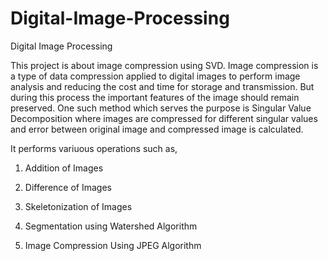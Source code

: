 # Digital-Image-Processing
Digital Image Processing

This project is about image compression using SVD. Image compression is a type of data compression applied to digital images to perform image analysis and  reducing the cost and time for storage and transmission. But during this process the important features of the image should remain preserved. One such method which serves the purpose is Singular Value Decomposition where images are compressed for different singular values and error between original image and compressed image is calculated.

It performs variuous operations such as,

1. Addition of Images

2. Difference of Images

3. Skeletonization of Images

4. Segmentation using Watershed Algorithm

5. Image Compression Using JPEG Algorithm